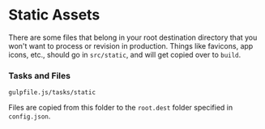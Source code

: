 # Static Assets
There are some files that belong in your root destination directory that you won't want to process or revision in production. Things like favicons, app icons, etc., should go in `src/static`, and will get copied over to `build`.

### Tasks and Files
```
gulpfile.js/tasks/static
```

Files are copied from this folder to the `root.dest` folder specified in `config.json`.
